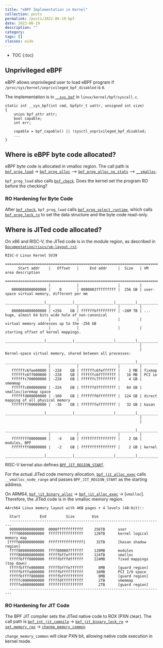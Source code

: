 ```yaml
---
title: "eBPF Implementation in Kernel"
collection: posts
permalink: /posts/2022-06-19-bpf
date: 2022-06-19
description: ""
category: 
tags: []
classes: wide
---
```

* TOC
{:toc}

## Unprivileged eBPF

eBPF allows unprivileged user to load eBPF program if `/proc/sys/kernel/unprivileged_bpf_disabled` is `0`.

The implementation is in [`__sys_bpf`](https://elixir.bootlin.com/linux/v6.3-rc1/source/kernel/bpf/syscall.c#L4944) in `linux/kernel/bpf/syscall.c`.

```
static int __sys_bpf(int cmd, bpfptr_t uattr, unsigned int size)
{
	union bpf_attr attr;
	bool capable;
	int err;

	capable = bpf_capable() || !sysctl_unprivileged_bpf_disabled;
    ...
}
```


## Where is eBPF byte code allocated?
eBPF byte code is allocated in vmalloc region. The call path is 
[`bpf_prog_load`](https://elixir.bootlin.com/linux/v6.3-rc1/source/kernel/bpf/syscall.c#L2482) -> [`bpf_prog_alloc`](https://elixir.bootlin.com/linux/v6.3-rc1/source/kernel/bpf/core.c#L129) --> [`bpf_prog_alloc_no_stats`](https://elixir.bootlin.com/linux/v6.3-rc1/source/kernel/bpf/core.c#L90) --> [`__vmalloc`](https://elixir.bootlin.com/linux/v6.3-rc1/source/kernel/bpf/core.c#L97).

`bpf_prog_load` also calls [`bpf_check`](https://elixir.bootlin.com/linux/v6.3-rc1/source/kernel/bpf/syscall.c#L2632). Does the kernel set the program RO before the checking? 

### RO Hardening for Byte Code

After [`bpf_check`](https://elixir.bootlin.com/linux/v6.3-rc1/source/kernel/bpf/syscall.c#L2632), `bpf_prog_load` calls [`bpf_prog_select_runtime`](https://elixir.bootlin.com/linux/v6.3-rc1/source/kernel/bpf/syscall.c#L2636), which calls [`bpf_prog_lock_ro`](https://elixir.bootlin.com/linux/v6.3-rc1/source/kernel/bpf/core.c#L2211) to set the data structure and the byte code read-only.

## Where is JITed code allocated?
On x86 and RISC-V, the JITed code is in the module region, as described in [`Documentation/riscv/vm-layout.rst`](https://elixir.bootlin.com/linux/v6.3-rc1/source/Documentation/riscv/vm-layout.rst#L61).
```
RISC-V Linux Kernel SV39
  ========================================================================================================================
      Start addr    |   Offset   |     End addr     |  Size   | VM area description
  ========================================================================================================================
                    |            |                  |         |
   0000000000000000 |    0       | 0000003fffffffff |  256 GB | user-space virtual memory, different per mm
  __________________|____________|__________________|_________|___________________________________________________________
                    |            |                  |         |
   0000004000000000 | +256    GB | ffffffbfffffffff | ~16M TB | ... huge, almost 64 bits wide hole of non-canonical
                    |            |                  |         |     virtual memory addresses up to the -256 GB
                    |            |                  |         |     starting offset of kernel mappings.
  __________________|____________|__________________|_________|___________________________________________________________
                                                              |
                                                              | Kernel-space virtual memory, shared between all processes:
  ____________________________________________________________|___________________________________________________________
                    |            |                  |         |
   ffffffc6fee00000 | -228    GB | ffffffc6feffffff |    2 MB | fixmap
   ffffffc6ff000000 | -228    GB | ffffffc6ffffffff |   16 MB | PCI io
   ffffffc700000000 | -228    GB | ffffffc7ffffffff |    4 GB | vmemmap
   ffffffc800000000 | -224    GB | ffffffd7ffffffff |   64 GB | vmalloc/ioremap space
   ffffffd800000000 | -160    GB | fffffff6ffffffff |  124 GB | direct mapping of all physical memory
   fffffff700000000 |  -36    GB | fffffffeffffffff |   32 GB | kasan
  __________________|____________|__________________|_________|____________________________________________________________
                                                              |
                                                              |
  ____________________________________________________________|____________________________________________________________
                    |            |                  |         |
   ffffffff00000000 |   -4    GB | ffffffff7fffffff |    2 GB | modules, BPF
   ffffffff80000000 |   -2    GB | ffffffffffffffff |    2 GB | kernel
  __________________|____________|__________________|_________|____________________________________________________________

```

RISC-V kernel also defines [`BPF_JIT_REGION_START`](https://elixir.bootlin.com/linux/v6.3-rc1/source/arch/riscv/include/asm/pgtable.h#L45). 

For the actual JITed code memory allocation, [`bpf_jit_alloc_exec`](https://elixir.bootlin.com/linux/v6.3-rc1/source/arch/riscv/net/bpf_jit_core.c#L190) calls `__vmalloc_node_range` and passes `BPF_JIT_REGION_START` as the starting address.


On ARM64, [`bpf_jit_binary_alloc`](https://elixir.bootlin.com/linux/v6.3-rc1/source/kernel/bpf/core.c#L998) -> [`bpf_jit_alloc_exec`](https://elixir.bootlin.com/linux/v6.3-rc1/source/arch/arm64/net/bpf_jit_comp.c#L1625) -> [`vmalloc`]. Therefore, the JITed code is in the vmalloc memory region.
```
AArch64 Linux memory layout with 4KB pages + 4 levels (48-bit)::

  Start			End			Size		Use
  -----------------------------------------------------------------------
  0000000000000000	0000ffffffffffff	 256TB		user
  ffff000000000000	ffff7fffffffffff	 128TB		kernel logical memory map
 [ffff600000000000	ffff7fffffffffff]	  32TB		[kasan shadow region]
  ffff800000000000	ffff800007ffffff	 128MB		modules
  ffff800008000000	fffffbffefffffff	 124TB		vmalloc
  fffffbfff0000000	fffffbfffdffffff	 224MB		fixed mappings (top down)
  fffffbfffe000000	fffffbfffe7fffff	   8MB		[guard region]
  fffffbfffe800000	fffffbffff7fffff	  16MB		PCI I/O space
  fffffbffff800000	fffffbffffffffff	   8MB		[guard region]
  fffffc0000000000	fffffdffffffffff	   2TB		vmemmap
  fffffe0000000000	ffffffffffffffff	   2TB		[guard region]
  -----------------------------------------------------------------------
```

### RO Hardening for JIT Code

The BPF JIT compiler sets the JITed native code to ROX (PXN clear). The call path is 
[`bpf_int_jit_compile`](https://elixir.bootlin.com/linux/v6.3-rc1/source/arch/arm64/net/bpf_jit_comp.c#L1453) -> [`bpf_jit_binary_lock_ro`](https://elixir.bootlin.com/linux/v6.3-rc1/source/arch/arm64/net/bpf_jit_comp.c#L1586) -> [`set_memory_rox`](https://elixir.bootlin.com/linux/v6.3-rc1/source/include/linux/set_memory.h#L18) -> [`change_memory_common`](https://elixir.bootlin.com/linux/v6.3-rc1/source/arch/arm64/mm/pageattr.c#L64)


`change_memory_common` will clear PXN bit, allowing native code execution in kernel mode.

